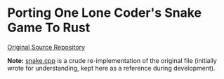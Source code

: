 # Porting One Lone Coder's Snake Game To Rust

[Original Source Repository](https://github.com/OneLoneCoder/Javidx9/blob/master/SimplyCode/OneLoneCoder_Snake.cpp)

**Note:** [snake.cpp](https://github.com/pranjalpokharel7/olc-snake-rust/blob/main/snake.cpp) is a crude re-implementation of the original file (initially wrote for understanding, kept here as a reference during development).